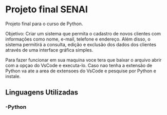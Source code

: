 # Projeto final SENAI
<p>Projeto final para o curso de Python.</p>
<p>Objetivo: Criar um sistema que permita o cadastro de novos clientes
com informações como nome, e-mail, telefone e endereço. Além disso, o
sistema permitirá a consulta, edição e exclusão dos dados dos clientes
através de uma interface gráfica simples.</p>
<p>Para fazer funcionar em sua maquina voce tera que baixar o arquivo abrir com a opçao do VsCode e executa-lo. Caso nao tenha a extensão de Python va ate a area de extensoes do VsCode e pesquise por Python e instale.</p>
<h2>Linguagens Utilizadas</h2>
<h3>
  -Python
</h3>

